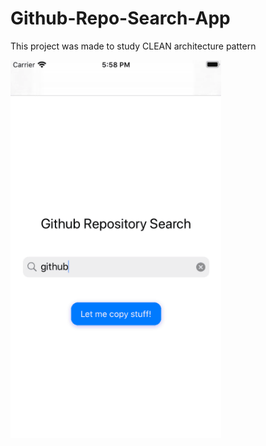 # Github-Repo-Search-App
This project was made to study CLEAN architecture pattern

![](githubapp.gif)
